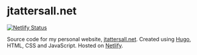 # jtattersall.net
[![Netlify Status](https://api.netlify.com/api/v1/badges/723b67e2-6028-4e31-a0f4-75c0d8631060/deploy-status)](https://app.netlify.com/sites/jtattersall/deploys)

Source code for my personal website, [jtattersall.net](https://jtattersall.net/). Created using [Hugo](https://gohugo.io/), HTML, CSS and JavaScript. Hosted on [Netlify](https://www.netlify.com/).
